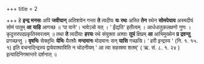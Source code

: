 +++
title = 2

+++
हे **इन्द्र** **मनसः** अपि **जवीयान्** अतिशयेन गन्ता **ते** त्वदीयः **यः** **रथः** अस्ति **तेन** रथेन **सोमपेयाय** अस्मदीयं सोमं पातुम् **आ** **याहि** आगच्छ ॥ ‘पा पाने'। भावेऽचो यत् ।  ‘ ईंद्यति' इतीत्वम् । आर्धधातुकलक्षणो गुणः । कृदुत्तरपदप्रकृतिस्वरत्वम् ॥ तथा **ते** त्वदीयाः **हरयः** रथे संयुक्ता अश्वाः **तूयं** क्षिप्रम् **आ** आभिमुख्येन **प्र** **द्रवन्तु** प्रगच्छन्तु । **वृषभिः** सेक्तृभिः **येभिः** यैरश्वैः **मन्दमानः** मोदमानः सन् **यासि** गच्छसि।  ‘ हरी इन्द्रस्य ' (नि. १. १५. १) इति वचनादिन्द्रस्य द्वावेवाश्वाविति न चोदनीयम् ' आ त्वा सहस्रमा शतम्' ( ऋ. सं. ८. १. २४ ) इत्यादिनिगमान्तरे दर्शनात् ॥